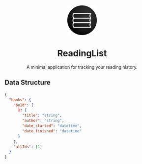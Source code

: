 <p align="center">
  <img src="public/icons/icon-192x192.png" alt="ReadingList" width="96">
</p>
<h1 style="text-align: center" align="center">ReadingList</h1>
<p align="center">A minimal application for tracking your reading history.</p>

## Data Structure

```json
{
  "books": {
    "byId": {
      1: {
        "title": "string",
        "author": "string",
        "date_started": "datetime",
        "date_finished": "datetime"
      }
    },
    "allIds": [1]
  }
}
```
